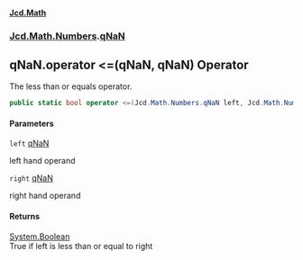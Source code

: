 #### [Jcd.Math](index.md 'index')
### [Jcd.Math.Numbers](Jcd.Math.Numbers.md 'Jcd.Math.Numbers').[qNaN](Jcd.Math.Numbers.qNaN.md 'Jcd.Math.Numbers.qNaN')

## qNaN.operator <=(qNaN, qNaN) Operator

The less than or equals operator.

```csharp
public static bool operator <=(Jcd.Math.Numbers.qNaN left, Jcd.Math.Numbers.qNaN right);
```
#### Parameters

<a name='Jcd.Math.Numbers.qNaN.op_LessThanOrEqual(Jcd.Math.Numbers.qNaN,Jcd.Math.Numbers.qNaN).left'></a>

`left` [qNaN](Jcd.Math.Numbers.qNaN.md 'Jcd.Math.Numbers.qNaN')

left hand operand

<a name='Jcd.Math.Numbers.qNaN.op_LessThanOrEqual(Jcd.Math.Numbers.qNaN,Jcd.Math.Numbers.qNaN).right'></a>

`right` [qNaN](Jcd.Math.Numbers.qNaN.md 'Jcd.Math.Numbers.qNaN')

right hand operand

#### Returns
[System.Boolean](https://docs.microsoft.com/en-us/dotnet/api/System.Boolean 'System.Boolean')  
True if left is less than or equal to right